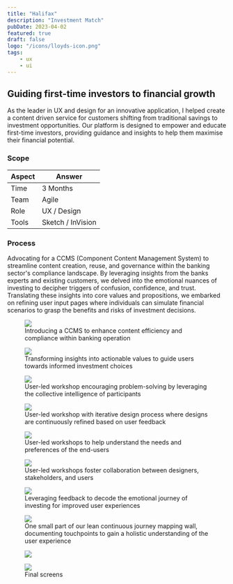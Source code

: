 ```yaml
---
title: "Halifax"
description: "Investment Match"
pubDate: 2023-04-02
featured: true
draft: false
logo: "/icons/lloyds-icon.png"
tags:
    - ux
    - ui
---
```


## Guiding first-time investors to financial growth

As the leader in UX and design for an innovative application, I helped create a content driven service for customers shifting from traditional savings to investment opportunities. Our platform is designed to empower and educate first-time investors, providing guidance and insights to help them maximise their financial potential.

### Scope

| Aspect | Answer            |
| ------ | ----------------- |
| Time   | 3 Months          |
| Team   | Agile             |
| Role   | UX / Design       |
| Tools  | Sketch / InVision |

### Process

Advocating for a CCMS (Component Content Management System) to streamline content creation, reuse, and governance within the banking sector's compliance landscape. By leveraging insights from the banks experts and existing customers, we delved into the emotional nuances of investing to decipher triggers of confusion, confidence, and trust. Translating these insights into core values and propositions, we embarked on refining user input pages where individuals can simulate financial scenarios to grasp the benefits and risks of investment decisions.

<figure>
  <Image
    src="/images/halifax-investment-match/content-modal.jpg"
    class="rounded-md"
  />
  <figcaption>Introducing a CCMS to enhance content efficiency and compliance within banking operation</figcaption>
</figure>

<figure>
  <Image
    src="/images/halifax-investment-match/basic-wires.jpg"
    class="rounded-md"
  />
  <figcaption>Transforming insights into actionable values to guide users towards informed investment choices</figcaption>
</figure>

<figure>
  <Image
    src="/images/halifax-investment-match/low-fi-journey-3.jpg"
    class="rounded-md"
  />
  <figcaption>User-led workshop encouraging problem-solving by leveraging the collective intelligence of participants</figcaption>
</figure>

<figure>
  <Image
    src="/images/halifax-investment-match/compliance.jpg"
    class="rounded-md"
  />
  <figcaption>User-led workshop with iterative design process where designs are continuously refined based on user feedback</figcaption>
</figure>

<figure>
  <Image
    src="/images/halifax-investment-match/low-fi-journey-1.jpg"
    class="rounded-md"
  />
  <figcaption>User-led workshops to help understand the needs and preferences of the end-users</figcaption>
</figure>

<figure>
  <Image
    src="/images/halifax-investment-match/low-fi-journey-2.jpg"
    class="rounded-md"
  />
  <figcaption>User-led workshops foster collaboration between designers, stakeholders, and users</figcaption>
</figure>

<figure>
  <Image
    src="/images/halifax-investment-match/business-insight.jpg"
    class="rounded-md"
  />
  <figcaption>Leveraging feedback to decode the emotional journey of investing for improved user experiences</figcaption>
</figure>

<figure>
  <Image
    src="/images/halifax-investment-match/compliance-1.jpg"
    class="rounded-md"
  />
  <figcaption>One small part of our lean continuous journey mapping wall, documenting touchpoints to gain a holistic understanding of the user experience</figcaption>
</figure>

<figure>
  <Image
    src="/images/halifax-investment-match/examples.png"
    class="rounded-md"
  />
</figure>

<figure>
  <Image
    src="/images/halifax-investment-match/screens.png"
    class="rounded-md"
  />
  <figcaption>Final screens</figcaption>
</figure>
